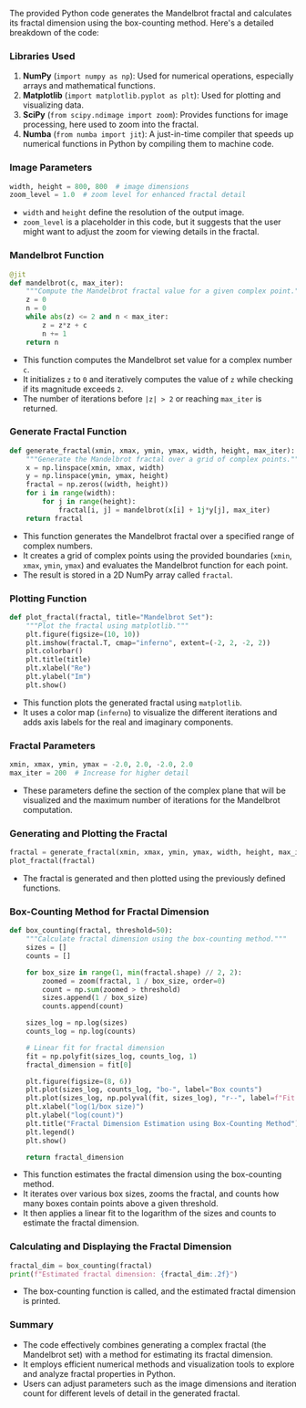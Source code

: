 The provided Python code generates the Mandelbrot fractal and calculates its fractal dimension using the box-counting method. Here's a detailed breakdown of the code:
### Libraries Used
1. **NumPy** (`import numpy as np`): Used for numerical operations, especially arrays and mathematical functions.
2. **Matplotlib** (`import matplotlib.pyplot as plt`): Used for plotting and visualizing data.
3. **SciPy** (`from scipy.ndimage import zoom`): Provides functions for image processing, here used to zoom into the fractal.
4. **Numba** (`from numba import jit`): A just-in-time compiler that speeds up numerical functions in Python by compiling them to machine code.

### Image Parameters
```python
width, height = 800, 800  # image dimensions
zoom_level = 1.0  # zoom level for enhanced fractal detail
```
- `width` and `height` define the resolution of the output image.
- `zoom_level` is a placeholder in this code, but it suggests that the user might want to adjust the zoom for viewing details in the fractal.

### Mandelbrot Function
```python
@jit
def mandelbrot(c, max_iter):
    """Compute the Mandelbrot fractal value for a given complex point."""
    z = 0
    n = 0
    while abs(z) <= 2 and n < max_iter:
        z = z*z + c
        n += 1
    return n
```
- This function computes the Mandelbrot set value for a complex number `c`.
- It initializes `z` to `0` and iteratively computes the value of `z` while checking if its magnitude exceeds `2`.
- The number of iterations before `|z| > 2` or reaching `max_iter` is returned.

### Generate Fractal Function
```python
def generate_fractal(xmin, xmax, ymin, ymax, width, height, max_iter):
    """Generate the Mandelbrot fractal over a grid of complex points."""
    x = np.linspace(xmin, xmax, width)
    y = np.linspace(ymin, ymax, height)
    fractal = np.zeros((width, height))
    for i in range(width):
        for j in range(height):
            fractal[i, j] = mandelbrot(x[i] + 1j*y[j], max_iter)
    return fractal
```
- This function generates the Mandelbrot fractal over a specified range of complex numbers.
- It creates a grid of complex points using the provided boundaries (`xmin`, `xmax`, `ymin`, `ymax`) and evaluates the Mandelbrot function for each point.
- The result is stored in a 2D NumPy array called `fractal`.

### Plotting Function
```python
def plot_fractal(fractal, title="Mandelbrot Set"):
    """Plot the fractal using matplotlib."""
    plt.figure(figsize=(10, 10))
    plt.imshow(fractal.T, cmap="inferno", extent=(-2, 2, -2, 2))
    plt.colorbar()
    plt.title(title)
    plt.xlabel("Re")
    plt.ylabel("Im")
    plt.show()
```
- This function plots the generated fractal using `matplotlib`.
- It uses a color map (`inferno`) to visualize the different iterations and adds axis labels for the real and imaginary components.

### Fractal Parameters
```python
xmin, xmax, ymin, ymax = -2.0, 2.0, -2.0, 2.0
max_iter = 200  # Increase for higher detail
```
- These parameters define the section of the complex plane that will be visualized and the maximum number of iterations for the Mandelbrot computation.

### Generating and Plotting the Fractal
```python
fractal = generate_fractal(xmin, xmax, ymin, ymax, width, height, max_iter)
plot_fractal(fractal)
```
- The fractal is generated and then plotted using the previously defined functions.

### Box-Counting Method for Fractal Dimension
```python
def box_counting(fractal, threshold=50):
    """Calculate fractal dimension using the box-counting method."""
    sizes = []
    counts = []

    for box_size in range(1, min(fractal.shape) // 2, 2):
        zoomed = zoom(fractal, 1 / box_size, order=0)
        count = np.sum(zoomed > threshold)
        sizes.append(1 / box_size)
        counts.append(count)

    sizes_log = np.log(sizes)
    counts_log = np.log(counts)

    # Linear fit for fractal dimension
    fit = np.polyfit(sizes_log, counts_log, 1)
    fractal_dimension = fit[0]

    plt.figure(figsize=(8, 6))
    plt.plot(sizes_log, counts_log, "bo-", label="Box counts")
    plt.plot(sizes_log, np.polyval(fit, sizes_log), "r--", label=f"Fit line, slope = {fractal_dimension:.2f}")
    plt.xlabel("log(1/box size)")
    plt.ylabel("log(count)")
    plt.title("Fractal Dimension Estimation using Box-Counting Method")
    plt.legend()
    plt.show()

    return fractal_dimension
```
- This function estimates the fractal dimension using the box-counting method.
- It iterates over various box sizes, zooms the fractal, and counts how many boxes contain points above a given threshold.
- It then applies a linear fit to the logarithm of the sizes and counts to estimate the fractal dimension.

### Calculating and Displaying the Fractal Dimension
```python
fractal_dim = box_counting(fractal)
print(f"Estimated fractal dimension: {fractal_dim:.2f}")
```
- The box-counting function is called, and the estimated fractal dimension is printed.

### Summary
- The code effectively combines generating a complex fractal (the Mandelbrot set) with a method for estimating its fractal dimension.
- It employs efficient numerical methods and visualization tools to explore and analyze fractal properties in Python. 
- Users can adjust parameters such as the image dimensions and iteration count for different levels of detail in the generated fractal.
